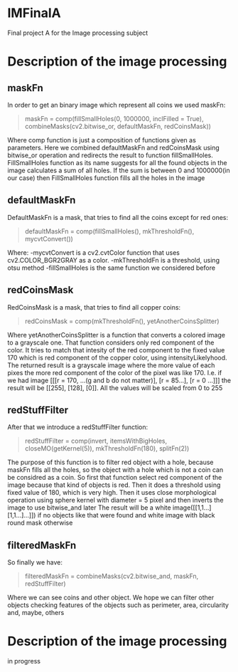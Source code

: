 IMFinalA
========

Final project A for the Image processing subject

Description of the image processing
===================================

maskFn
------

In order to get an binary image which represent all coins we used maskFn:

>maskFn = comp(fillSmallHoles(0, 1000000, inclFilled = True),
>              combineMasks(cv2.bitwise_or, defaultMaskFn, redCoinsMask))

 Where comp function is just a composition of functions given as parameters. Here we combined defaultMaskFn and redCoinsMask using bitwise_or operation and redirects
the result to function fillSmallHoles. 
 FillSmallHoles function as its name suggests for all the found objects in the image calculates a sum of all holes. If the sum is between 0 and 1000000(in our case)
then FillSmallHoles function fills all the holes in the image

defaultMaskFn
-------------

DefaultMaskFn is a mask, that tries to find all the coins except for red ones:

>defaultMaskFn = comp(fillSmallHoles(), mkThresholdFn(), 
>                     mycvtConvert())

Where:
 -mycvtConvert is a cv2.cvtColor function that uses cv2.COLOR_BGR2GRAY as a color.
 -mkThresholdFn is a threshold, using otsu method
 -fillSmallHoles is the same function we considered before

redCoinsMask
------------

RedCoinsMask is a mask, that tries to find all copper coins:

>redCoinsMask = comp(mkThresholdFn(), yetAnotherCoinsSplitter)

Where yetAnotherCoinsSplitter is a function that converts a colored image to a grayscale one. That function considers only red component of the color. 
 It tries to match that intesity of the red component to the fixed value 170 which is red component of the copper color, using intensityLikelyhood.
 The returned result is a grayscale image where the more value of each pixes the more red component of the color of the pixel was like 170. I.e.
 if we had image [[[r = 170, ...(g and b do not matter)], [r = 85...], [r = 0 ...]]] the result will be [[255], [128], [0]]. All the values will be scaled 
 from 0 to 255

redStuffFilter
--------------

After that we introduce a redStuffFilter function:

>redStuffFilter = comp(invert, itemsWithBigHoles,
>                      closeMO(getKernel(5)), mkThresholdFn(180), splitFn(2))

The purpose of this function is to filter red object with a hole, because maskFn fills all the holes, so the object with a hole which is not a coin can be
considred as a coin. So first that function select red component of the image because that kind of objects is red. Then it does a threshold using fixed value of
180, which is very high. Then it uses close morphological operation using sphere kernel with diameter = 5 pixel and then inverts the image to use bitwise_and later
The result will be a white image([[1,1...][1,1...]...]]) if no objects like that were found and white image with black round mask otherwise

filteredMaskFn
--------------

So finally we have:

>filteredMaskFn = combineMasks(cv2.bitwise_and, maskFn, redStuffFilter)

Where we can see coins and other object. We hope we can filter other objects checking features of the objects such as perimeter, area, circularity and, maybe, others


Description of the image processing
===================================

in progress